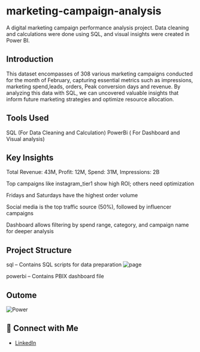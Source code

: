 # marketing-campaign-analysis
A digital marketing campaign performance analysis project. Data cleaning and calculations were done using SQL, and visual insights were created in Power BI.


## Introduction

This dataset encompasses of 308 various marketing campaigns conducted for the month of February, capturing essential metrics such as impressions, marketing spend,leads, orders, Peak conversion days and revenue. 
By analyzing this data with SQL, we can uncovered valuable insights that inform future marketing strategies and optimize resource allocation.

## Tools Used
SQL (For Data Cleaning and Calculation)
PowerBi ( For Dashboard and Visual analysis)

## Key Insights

Total Revenue: 43M, Profit: 12M, Spend: 31M, Impressions: 2B

Top campaigns like instagram_tier1 show high ROI; others need optimization

Fridays and Saturdays have the highest order volume

Social media is the top traffic source (50%), followed by influencer campaigns

Dashboard allows filtering by spend range, category, and campaign name for deeper analysis

## Project Structure

sql – Contains SQL scripts for data preparation
![page](https://github.com/user-attachments/assets/25c9093a-268e-4765-9d32-177e53414e85)

powerbi – Contains PBIX dashboard file

## Outome
![Power](https://github.com/user-attachments/assets/6e74108c-3715-4d05-acbd-e6cd709f3951)

## 🔗 Connect with Me
- [LinkedIn](www.linkedin.com/in/sodiqazeez)

